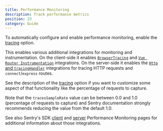 ```yaml
---
title: Performance Monitoring
description: Track performance metrics
position: 23
category: Guide
---
```


To automatically configure and enable performance monitoring, enable the [tracing](/configuration/options#tracing) option.

This enables various additional integrations for monitoring and instrumentation. On the client-side it enables [`BrowserTracing`](https://docs.sentry.io/platforms/javascript/guides/vue/performance/instrumentation/automatic-instrumentation/) and [`Vue Router Instrumentation`](https://docs.sentry.io/platforms/javascript/guides/vue/configuration/integrations/vue-router/) integrations. On the server-side it enables the [`Http` and `tracingHandler`](https://docs.sentry.io/platforms/node/guides/express/performance/instrumentation/automatic-instrumentation/) integrations for tracing HTTP requests and `connect`/`express` routes.

See the description of the [tracing](/configuration/options#tracing) option if you want to customize some aspect of that functionality like the percentage of requests to capture.

<alert type="info">

  Note that the `tracesSampleRate` value can be between 0.0 and 1.0 (percentage of requests to capture) and Sentry documentation strongly recommends reducing the value from the default 1.0.

</alert>

See also Sentry's SDK [client](https://docs.sentry.io/platforms/javascript/guides/vue/performance/) and [server](https://docs.sentry.io/platforms/node/guides/express/performance/) Performance Monitoring pages for additional information about those integrations.
